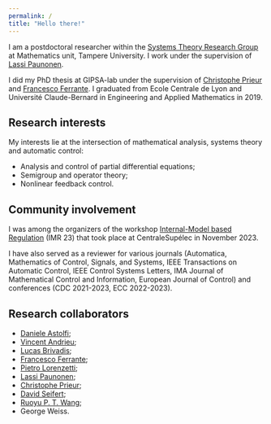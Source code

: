 ```yaml
---
permalink: /
title: "Hello there!"
---
```


I am a postdoctoral researcher within the [Systems Theory Research Group](https://paunonenmath.com/sysgroup/index.html) at Mathematics unit, Tampere University. I work under the supervision of [Lassi Paunonen](https://paunonenmath.com/index.html).

I did my PhD thesis at GIPSA-lab under the supervision of [Christophe Prieur](http://www.gipsa-lab.grenoble-inp.fr/~christophe.prieur/) and [Francesco Ferrante](http://www.fferrante.net/).
I graduated from Ecole Centrale de Lyon and Université Claude-Bernard in Engineering and Applied Mathematics in 2019.

## Research interests

My interests lie at the intersection of mathematical analysis, systems theory and automatic control:
* Analysis and control of partial differential equations;
* Semigroup and operator theory;
* Nonlinear feedback control.

## Community involvement 

I was among the organizers of the workshop [Internal-Model based Regulation](https://imr23.sciencesconf.org) (IMR 23) that took place at CentraleSupélec in November 2023.

<!-- I have volunteered for the IEEE CDC 2019 and am a member of the IFAC technical commitee on nonlinear control systems ([TC 2.3](https://tc.ifac-control.org/2/3)) and the IEEE technical commitee on distributed parameter systems ([TCDPS](http://ieeecss.org/tc/distributed-parameter-systems/roster)).  -->

I have also served as a reviewer for various journals (Automatica, Mathematics of Control, Signals, and Systems, IEEE Transactions on Automatic Control, IEEE Control Systems Letters, IMA Journal of Mathematical Control and Information, European Journal of Control) and conferences (CDC 2021-2023, ECC 2022-2023).

## Research collaborators
- [Daniele Astolfi](https://sites.google.com/site/astolfidaniele/home);
- [Vincent Andrieu](https://sites.google.com/site/vincentandrieu/);
- [Lucas Brivadis](https://sites.google.com/view/lucas-brivadis/homepage);
- [Francesco Ferrante](http://www.fferrante.net);
- [Pietro Lorenzetti](https://sites.google.com/view/plorenzetti/home);
- [Lassi Paunonen](https://paunonenmath.com/index.html);
- [Christophe Prieur](https://www.gipsa-lab.grenoble-inp.fr/~christophe.prieur/index.html);
- [David Seifert](https://www.ncl.ac.uk/maths-physics/people/profile/davidseifert.html);
- [Ruoyu P. T. Wang](https://rw563.user.srcf.net);
- George Weiss.